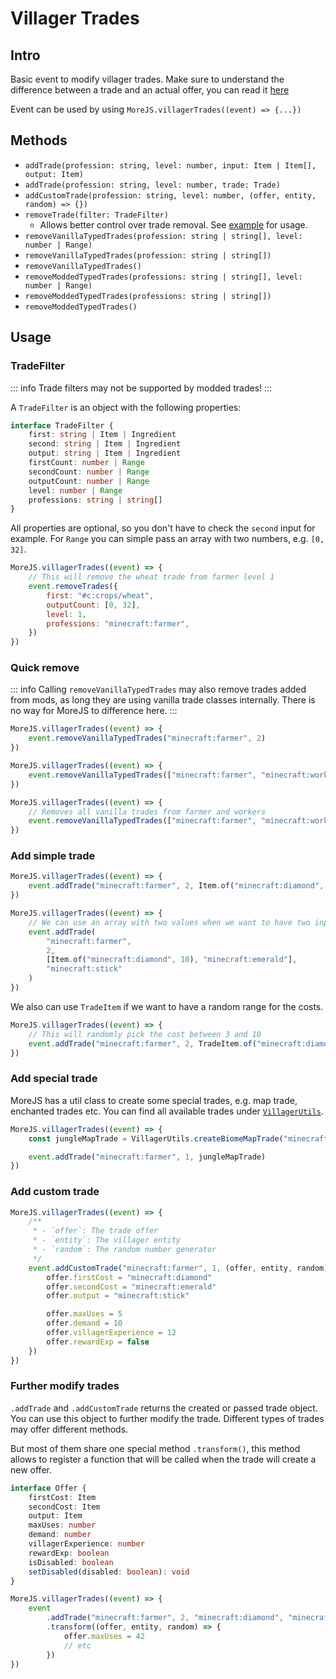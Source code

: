 # Villager Trades

## Intro

Basic event to modify villager trades. Make sure to understand the difference between a trade and an actual offer, you can read it [here](/understanding-trades)

Event can be used by using `MoreJS.villagerTrades((event) => {...})`

## Methods

-   `addTrade(profession: string, level: number, input: Item | Item[], output: Item)`
-   `addTrade(profession: string, level: number, trade: Trade)`
-   `addCustomTrade(profession: string, level: number, (offer, entity, random) => {})`
-   `removeTrade(filter: TradeFilter)`
    -   Allows better control over trade removal. See [example](#tradefilter) for usage.
-   `removeVanillaTypedTrades(profession: string | string[], level: number | Range)`
-   `removeVanillaTypedTrades(profession: string | string[])`
-   `removeVanillaTypedTrades()`
-   `removeModdedTypedTrades(professions: string | string[], level: number | Range)`
-   `removeModdedTypedTrades(professions: string | string[])`
-   `removeModdedTypedTrades()`

## Usage

### TradeFilter

::: info
Trade filters may not be supported by modded trades!
:::

A `TradeFilter` is an object with the following properties:

```ts
interface TradeFilter {
    first: string | Item | Ingredient
    second: string | Item | Ingredient
    output: string | Item | Ingredient
    firstCount: number | Range
    secondCount: number | Range
    outputCount: number | Range
    level: number | Range
    professions: string | string[]
}
```

All properties are optional, so you don't have to check the `second` input for example. For `Range` you can simple pass an array with two numbers, e.g. `[0, 32]`.

```js
MoreJS.villagerTrades((event) => {
    // This will remove the wheat trade from farmer level 1
    event.removeTrades({
        first: "#c:crops/wheat",
        outputCount: [0, 32],
        level: 1,
        professions: "minecraft:farmer",
    })
})
```

### Quick remove

::: info
Calling `removeVanillaTypedTrades` may also remove trades added from mods, as long they are using vanilla trade classes internally. There is no way for MoreJS to difference here.
:::

```js
MoreJS.villagerTrades((event) => {
    event.removeVanillaTypedTrades("minecraft:farmer", 2)
})
```

```js
MoreJS.villagerTrades((event) => {
    event.removeVanillaTypedTrades(["minecraft:farmer", "minecraft:worker"], 1)
})
```

```js
MoreJS.villagerTrades((event) => {
    // Removes all vanilla trades from farmer and workers
    event.removeVanillaTypedTrades(["minecraft:farmer", "minecraft:worker"], [1, 5])
})
```

### Add simple trade

```js
MoreJS.villagerTrades((event) => {
    event.addTrade("minecraft:farmer", 2, Item.of("minecraft:diamond", 10), "minecraft:stick")
})
```

```js
MoreJS.villagerTrades((event) => {
    // We can use an array with two values when we want to have two inputs for the trade
    event.addTrade(
        "minecraft:farmer",
        2,
        [Item.of("minecraft:diamond", 10), "minecraft:emerald"],
        "minecraft:stick"
    )
})
```

We also can use `TradeItem` if we want to have a random range for the costs.

```js
MoreJS.villagerTrades((event) => {
    // This will randomly pick the cost between 3 and 10
    event.addTrade("minecraft:farmer", 2, TradeItem.of("minecraft:diamond", 3, 10), "minecraft:stick")
})
```

### Add special trade

MoreJS has a util class to create some special trades, e.g. map trade, enchanted trades etc.
You can find all available trades under [`VillagerUtils`](/villager-utils).

```js
MoreJS.villagerTrades((event) => {
    const jungleMapTrade = VillagerUtils.createBiomeMapTrade("minecraft:diamond", "minecraft:jungle")

    event.addTrade("minecraft:farmer", 1, jungleMapTrade)
})
```

### Add custom trade

```js
MoreJS.villagerTrades((event) => {
    /**
     * - `offer`: The trade offer
     * - `entity`: The villager entity
     * - `random`: The random number generator
     */
    event.addCustomTrade("minecraft:farmer", 1, (offer, entity, random) => {
        offer.firstCost = "minecraft:diamond"
        offer.secondCost = "minecraft:emerald"
        offer.output = "minecraft:stick"

        offer.maxUses = 5
        offer.demand = 10
        offer.villagerExperience = 12
        offer.rewardExp = false
    })
})
```

### Further modify trades

`.addTrade` and `.addCustomTrade` returns the created or passed trade object. You can use this object to further modify the trade. Different types of trades may offer different methods.

But most of them share one special method `.transform()`, this method allows to register a function that will be called when the trade will create a new offer.

```ts
interface Offer {
    firstCost: Item
    secondCost: Item
    output: Item
    maxUses: number
    demand: number
    villagerExperience: number
    rewardExp: boolean
    isDisabled: boolean
    setDisabled(disabled: boolean): void
}
```

```js
MoreJS.villagerTrades((event) => {
    event
        .addTrade("minecraft:farmer", 2, "minecraft:diamond", "minecraft:stick")
        .transform((offer, entity, random) => {
            offer.maxUses = 42
            // etc
        })
})
```
